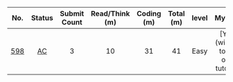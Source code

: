 |                      No.                       |                            Status                            | Submit Count | Read/Think (m) | Coding (m) | Total (m) | level | Myself? | Topic |
| :--------------------------------------------: | :----------------------------------------------------------: | :----------: | :------------: | :--------: | :-------: | :---: | :----------: | :---: |
| [598](https://leetcode.com/problems/range-addition-ii/) | [AC](https://github.com/a1779748/LeetCode_Record/tree/main/598-range-addition-ii) |      3      |       10       |     31     |     41     |   Easy   |     [Yes](will like to my own tutorial)     | Noidea |



